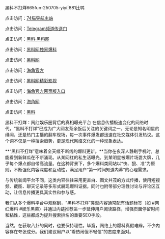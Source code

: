 黑料不打烊665fun-250705-yiyi|881比鸭

点击访问：<a href="https://74mao.com/">74猫导航主站</a>

点击访问：<a href="https://74mao.com/">Telegram频道传送门</a>

点击访问：<a href="https://heiliaolvzlu3.pages.dev">黑料·黑料网</a>

点击访问：<a href="https://heiliaoyvnrda.pages.dev">黑料网独家爆料</a>

点击访问：<a href="https://ert-6he.pages.dev/">黑料网</a>

点击访问：<a href="https://sdfsh.pages.dev/">海角官方</a>

点击访问：<a href="https://sdbsd.pages.dev/">黑料网精彩影视</a>

点击访问：<a href="https://gdas.pages.dev/">海角官方网页版入口</a>

点击访问：<a href="https://haef.pages.dev/">海角网</a>

点击访问：<a href="https://fge-7ja.pages.dev/">黑料</a>

黑料不打烊：网红娱乐圈背后的真相曝光平台
在信息传播极速变化的网络时代，“黑料不打烊”已成为广大网友茶余饭后关注的关键词之一。无论是知名明星的绯闻，还是热门主播的翻车现场，每一次事件爆发都迅速在社交媒体引发热议。这个词不仅是一种搜索趋势，更是现代网络文化的一种现象表达。

**“黑料不打烊”意味着全天候不断线的爆料更新。**当你在夜深人静刷手机时，总能看到新鲜瓜在不断涌现。从某网红的私生活曝光，到某明星被爆片场耍大牌，几乎每个爆点都自带高流量。在这种背景下，多个爆料类网站以“快、狠、准”为原则，不断强化内容深度和互动性，满足用户“第一时间知道内幕”的心理需求。

与传统新闻平台不同，这类内容往往采用更直白、图文并茂的方式传播，使用短视频、截图、聊天记录等多形式展现爆料证据，同时也附带部分理性讨论与评论区互动，让信息传播更具真实性和参与感。

我们从多个爆料平台中观察到，“黑料不打烊”类型内容通常配有话题标签（如 #网红爆料 #娱乐黑幕）并通过内链推荐进一步延伸用户阅读路径，增强页面停留时间和粘性，这些都成为提升搜索排名的重要SEO手段。

当然，在获取八卦的同时，也要保持理性。毕竟，网络上的爆料真假难辨，不少内容存在夸张成分。我们建议用户以“看热闹但不轻信”的态度来面对。
